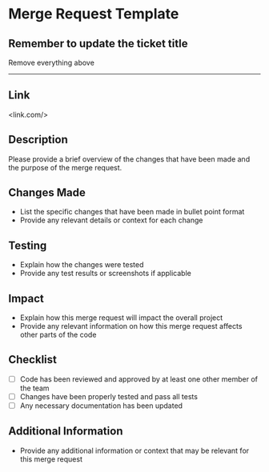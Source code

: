 # Merge Request Template
## Remember to update the ticket title

Remove everything above
_____________

## Link
<link.com/>

## Description

Please provide a brief overview of the changes that have been made and the purpose of the merge request.

## Changes Made

- List the specific changes that have been made in bullet point format
- Provide any relevant details or context for each change

## Testing

- Explain how the changes were tested
- Provide any test results or screenshots if applicable

## Impact

- Explain how this merge request will impact the overall project
- Provide any relevant information on how this merge request affects other parts of the code

## Checklist

- [ ] Code has been reviewed and approved by at least one other member of the team
- [ ] Changes have been properly tested and pass all tests
- [ ] Any necessary documentation has been updated

## Additional Information

- Provide any additional information or context that may be relevant for this merge request






